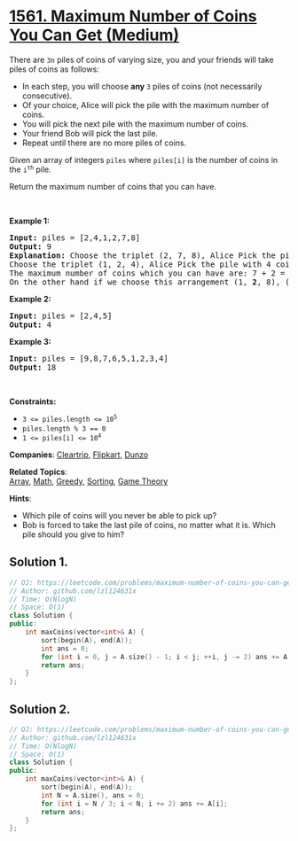 # [1561. Maximum Number of Coins You Can Get (Medium)](https://leetcode.com/problems/maximum-number-of-coins-you-can-get)

<p>There are <code>3n</code> piles of coins of varying size, you and your friends will take piles of coins as follows:</p>

<ul>
	<li>In each step, you will choose <strong>any </strong><code>3</code> piles of coins (not necessarily consecutive).</li>
	<li>Of your choice, Alice will pick the pile with the maximum number of coins.</li>
	<li>You will pick the next pile with the maximum number of coins.</li>
	<li>Your friend Bob will pick the last pile.</li>
	<li>Repeat until there are no more piles of coins.</li>
</ul>

<p>Given an array of integers <code>piles</code> where <code>piles[i]</code> is the number of coins in the <code>i<sup>th</sup></code> pile.</p>

<p>Return the maximum number of coins that you can have.</p>

<p>&nbsp;</p>
<p><strong class="example">Example 1:</strong></p>

<pre>
<strong>Input:</strong> piles = [2,4,1,2,7,8]
<strong>Output:</strong> 9
<strong>Explanation: </strong>Choose the triplet (2, 7, 8), Alice Pick the pile with 8 coins, you the pile with <strong>7</strong> coins and Bob the last one.
Choose the triplet (1, 2, 4), Alice Pick the pile with 4 coins, you the pile with <strong>2</strong> coins and Bob the last one.
The maximum number of coins which you can have are: 7 + 2 = 9.
On the other hand if we choose this arrangement (1, <strong>2</strong>, 8), (2, <strong>4</strong>, 7) you only get 2 + 4 = 6 coins which is not optimal.
</pre>

<p><strong class="example">Example 2:</strong></p>

<pre>
<strong>Input:</strong> piles = [2,4,5]
<strong>Output:</strong> 4
</pre>

<p><strong class="example">Example 3:</strong></p>

<pre>
<strong>Input:</strong> piles = [9,8,7,6,5,1,2,3,4]
<strong>Output:</strong> 18
</pre>

<p>&nbsp;</p>
<p><strong>Constraints:</strong></p>

<ul>
	<li><code>3 &lt;= piles.length &lt;= 10<sup>5</sup></code></li>
	<li><code>piles.length % 3 == 0</code></li>
	<li><code>1 &lt;= piles[i] &lt;= 10<sup>4</sup></code></li>
</ul>


**Companies**:
[Cleartrip](https://leetcode.com/company/cleartrip), [Flipkart](https://leetcode.com/company/flipkart), [Dunzo](https://leetcode.com/company/dunzo)

**Related Topics**:  
[Array](https://leetcode.com/tag/array), [Math](https://leetcode.com/tag/math), [Greedy](https://leetcode.com/tag/greedy), [Sorting](https://leetcode.com/tag/sorting), [Game Theory](https://leetcode.com/tag/game-theory)

**Hints**:
* Which pile of coins will you never be able to pick up?
* Bob is forced to take the last pile of coins, no matter what it is. Which pile should you give to him?

## Solution 1.

```cpp
// OJ: https://leetcode.com/problems/maximum-number-of-coins-you-can-get/
// Author: github.com/lzl124631x
// Time: O(NlogN)
// Space: O(1)
class Solution {
public:
    int maxCoins(vector<int>& A) {
        sort(begin(A), end(A));
        int ans = 0;
        for (int i = 0, j = A.size() - 1; i < j; ++i, j -= 2) ans += A[j - 1];
        return ans;
    }
};
```

## Solution 2.

```cpp
// OJ: https://leetcode.com/problems/maximum-number-of-coins-you-can-get/
// Author: github.com/lzl124631x
// Time: O(NlogN)
// Space: O(1)
class Solution {
public:
    int maxCoins(vector<int>& A) {
        sort(begin(A), end(A));
        int N = A.size(), ans = 0;
        for (int i = N / 3; i < N; i += 2) ans += A[i];
        return ans;
    }
};
```